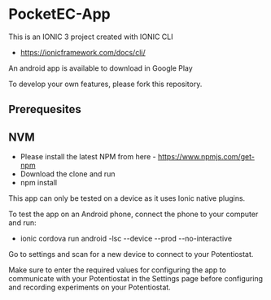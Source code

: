 # PocketEC-App
This is an IONIC 3 project created with IONIC CLI

* https://ionicframework.com/docs/cli/ 

An android app is available to download in Google Play

To develop your own features, please fork this repository. 

## Prerequesites 

## NVM
* Please install the latest NPM from here - https://www.npmjs.com/get-npm
* Download the clone and run 
* npm install

This app can only be tested on a device as it uses Ionic native plugins. 

To test the app on an Android phone, connect the phone to your computer and run: 
* ionic cordova run android -lsc --device --prod --no-interactive

Go to settings and scan for a new device to connect to your Potentiostat.

Make sure to enter the required values for configuring the app to communicate with your Potentiostat in the Settings page before configuring and recording experiments on your Potentiostat. 



